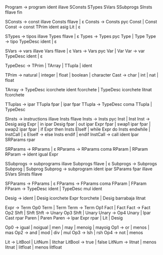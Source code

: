 Program → program ident illave SConsts STypes SVars SSubprogs SInsts fllave fin

SConsts → const illave Consts fllave | ɛ
Consts → Consts pyc Const | Const
Const → const TPrim ident asig Lit | ɛ

STypes → tipos illave Types fllave | ɛ
Types → Types pyc Type | Type
Type → tipo TypeDesc ident | ɛ

SVars → vars illave Vars fllave | ɛ
Vars → Vars pyc Var | Var
Var → var TypeDesc ident | ɛ

TypeDesc → TPrim | TArray | TTupla | ident

TPrim → natural | integer | float | boolean | character
Cast → char | int | nat | float

TArray → TypeDesc icorchete ident fcorchete | TypeDesc icorchete litnat fcorchete

TTuplas → ipar TTupla fpar | ipar fpar
TTupla → TypeDesc coma TTupla | TypeDesc

SInsts → instructions illave Insts fllave
Insts → Insts pyc Inst | Inst
Inst → Desig asig Expr
     | in ipar Desig fpar
     | out ipar Expr fpar
     | swap1 ipar fpar
     | swap2 ipar fpar
     | if Expr then Insts ElseIf
     | while Expr do Insts endwhile
     | InstCall
     | ɛ
ElseIf → else Insts endif | endif
InstCall → call ident lpar SRParams rpar

SRParams → RParams | ɛ
RParams → RParams coma RParam | RParam
RParam → ident igual Expr

SSubprogs → subprograms illave Subprogs fllave | ɛ
Subprogs → Subprogs Subprog | Subprog
Subprog → subprogram ident ipar SParams fpar illave SVars SInsts fllave

SFParams → FParams | ɛ
FParams → FParams coma FParam | FParam
FParam → TypeDesc ident | TypeDesc mul ident

Desig → ident | Desig icorchete Expr fcorchete | Desig barrabaja litnat

Expr → Term Op0 Term | Term
Term → Term Op1 Fact | Fact
Fact → Fact Op2 Shft | Shft
Shft → Unary Op3 Shft | Unary
Unary → Op4 Unary | lpar Cast rpar Paren | Paren
Paren → lpar Expr rpar | Lit | Desig

Op0 → igual | noigual | men | may | menoig | mayoig
Op1 → or | menos | mas
Op2 → and | mod | div | mul
Op3 → lsh | rsh
Op4 → not | menos

Lit → LitBool | LitNum | litchar
LitBool → true | false
LitNum → litnat | menos litnat | litfloat | menos litfloat
